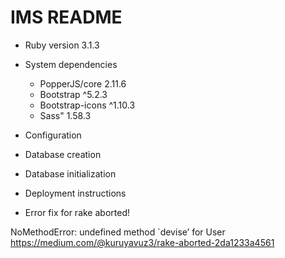 # IMS README

* Ruby version 3.1.3

* System dependencies
     - PopperJS/core 2.11.6 
     - Bootstrap ^5.2.3
     - Bootstrap-icons ^1.10.3 
     - Sass" 1.58.3

* Configuration

* Database creation

* Database initialization

* Deployment instructions

* Error fix for rake aborted!

NoMethodError: undefined method `devise’ for User  https://medium.com/@kuruyavuz3/rake-aborted-2da1233a4561
